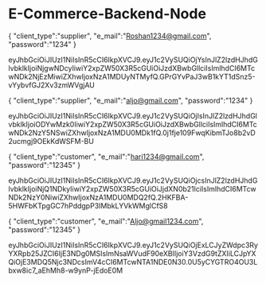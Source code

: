 # E-Commerce-Backend-Node

{
"client_type":"supplier",
"e_mail":"Roshan1234@gmail.com",
"password":"1234"
}

eyJhbGciOiJIUzI1NiIsInR5cCI6IkpXVCJ9.eyJ1c2VySUQiOjYsInJlZ2lzdHJhdGlvbklkIjoiNjgwNDcyIiwiY2xpZW50X3R5cGUiOiJzdXBwbGllciIsImlhdCI6MTcwNDk2NjEzMiwiZXhwIjoxNzA1MDUyNTMyfQ.GPrGYvPaJ3wB1kYT1dSnz5-vYybvfGJ2Xv3zmWVgjAU

{
    "client_type":"supplier",
    "e_mail":"aljo@gmail.com",
    "password":"1234"
}

eyJhbGciOiJIUzI1NiIsInR5cCI6IkpXVCJ9.eyJ1c2VySUQiOjIsInJlZ2lzdHJhdGlvbklkIjoiODYwMzk0IiwiY2xpZW50X3R5cGUiOiJzdXBwbGllciIsImlhdCI6MTcwNDk2NzY5NSwiZXhwIjoxNzA1MDU0MDk1fQ.0j1fje109FwqKibmTJo8b2vD2ucmgj9OEkKdWSFM-BU

{
"client_type":"customer",
"e_mail":"hari1234@gmail.com",
"password":"12345"
}

eyJhbGciOiJIUzI1NiIsInR5cCI6IkpXVCJ9.eyJ1c2VySUQiOjcsInJlZ2lzdHJhdGlvbklkIjoiNjQ1NDkyIiwiY2xpZW50X3R5cGUiOiJjdXN0b21lciIsImlhdCI6MTcwNDk2NzY0NiwiZXhwIjoxNzA1MDU0MDQ2fQ.2HKFBA-5HWFbKTpgGC7hPddgpP3IMbkLYVkWMglCfS8

{
    "client_type":"customer",
    "e_mail":"Aljo@gmail1234.com",
    "password":"12345"
}

eyJhbGciOiJIUzI1NiIsInR5cCI6IkpXVCJ9.eyJ1c2VySUQiOjExLCJyZWdpc3RyYXRpb25JZCI6IjE3NDg0MSIsImNsaWVudF90eXBlIjoiY3VzdG9tZXIiLCJpYXQiOjE3MDQ5Njc3NDcsImV4cCI6MTcwNTA1NDE0N30.0U5yCYGTRO4OU3Lbxw8ic7_aEhMh8-w9ynP-jEdoE0M